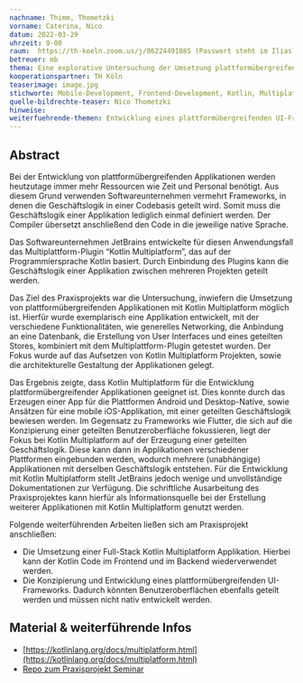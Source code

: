 ```yaml
---
nachname: Thimm, Thometzki
vorname: Caterina, Nico
datum: 2022-03-29
uhrzeit: 9-00
raum:  https://th-koeln.zoom.us/j/86224491085 (Passwort steht im Ilias) Präsentation
betreuer: mb
thema: Eine explorative Untersuchung der Umsetzung plattformübergreifender Applikationen mit Kotlin Multiplatform
kooperationspartner: TH Köln
teaserimage: image.jpg
stichworte: Mobile-Development, Frontend-Development, Kotlin, Multiplatform
quelle-bildrechte-teaser: Nico Thometzki
hinweise:
weiterfuehrende-themen: Entwicklung eines plattformübergreifenden UI-Frameworks für Kotlin Multiplatform | Full-Stack Webentwicklung in Kotlin Multiplatform
---
```


## Abstract
Bei der Entwicklung von plattformübergreifenden Applikationen werden heutzutage immer mehr Ressourcen wie Zeit und Personal benötigt. Aus diesem Grund verwenden Softwareunternehmen vermehrt Frameworks, in denen die Geschäftslogik in einer Codebasis geteilt wird. Somit muss die Geschäftslogik einer Applikation lediglich einmal definiert werden. Der Compiler übersetzt anschließend den Code in die jeweilige native Sprache.

Das Softwareunternehmen JetBrains entwickelte für diesen Anwendungsfall das Multiplattform-Plugin “Kotlin Multiplatform”, das auf der Programmiersprache Kotlin basiert. Durch Einbindung des Plugins kann die Geschäftslogik einer Applikation zwischen mehreren Projekten geteilt werden.

Das Ziel des Praxisprojekts war die Untersuchung, inwiefern die Umsetzung von plattformübergreifenden Applikationen mit Kotlin Multiplatform möglich ist. Hierfür wurde exemplarisch eine Applikation entwickelt, mit der verschiedene Funktionalitäten, wie generelles Networking, die Anbindung an eine Datenbank, die Erstellung von User Interfaces und eines geteilten Stores, kombiniert mit dem Multiplattform-Plugin getestet wurden. Der Fokus wurde auf das Aufsetzen von Kotlin Multiplatform Projekten, sowie die architekturelle Gestaltung der Applikationen gelegt.

Das Ergebnis zeigte, dass Kotlin Multiplatform für die Entwicklung plattformübergreifender Applikationen geeignet ist. Dies konnte durch das Erzeugen einer App für die Plattformen Android und Desktop-Native, sowie Ansätzen für eine mobile iOS-Applikation, mit einer geteilten Geschäftslogik bewiesen werden. Im Gegensatz zu Frameworks wie Flutter, die sich auf die Konzipierung einer geteilten Benutzeroberfläche fokussieren, liegt der Fokus bei Kotlin Multiplatform auf der Erzeugung einer geteilten Geschäftslogik. Diese kann dann in Applikationen verschiedener Plattformen eingebunden werden, wodurch mehrere (unabhängige) Applikationen mit derselben Geschäftslogik entstehen. Für die Entwicklung mit Kotlin Multiplatform stellt JetBrains jedoch wenige und unvollständige Dokumentationen zur Verfügung. Die schriftliche Ausarbeitung des Praxisprojektes kann hierfür als Informationsquelle bei der Erstellung weiterer Applikationen mit Kotlin Multiplatform genutzt werden.

Folgende weiterführenden Arbeiten ließen sich am Praxisprojekt anschließen:
- Die Umsetzung einer Full-Stack Kotlin Multiplatform Applikation. Hierbei kann der Kotlin Code im Frontend und im Backend wiederverwendet werden.
- Die Konzipierung und Entwicklung eines plattformübergreifenden UI-Frameworks. Dadurch könnten Benutzeroberflächen ebenfalls geteilt werden und müssen nicht nativ entwickelt werden.


## Material & weiterführende Infos
- [https://kotlinlang.org/docs/multiplatform.html](https://kotlinlang.org/docs/multiplatform.html)
- [Repo zum Praxisprojekt Seminar](https://github.com/nthometzki/KMM)
